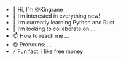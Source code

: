- 👋 Hi, I’m @Kingrane
- 👀 I’m interested in everything new!
- 🌱 I’m currently learning Python and Rust
- 💞️ I’m looking to collaborate on ...
- 📫 How to reach me ...
- 😄 Pronouns: ...
- ⚡ Fun fact: i like free money

<!---
Kingrane/Kingrane is a ✨ special ✨ repository because its `README.md` (this file) appears on your GitHub profile.
You can click the Preview link to take a look at your changes.
--->
